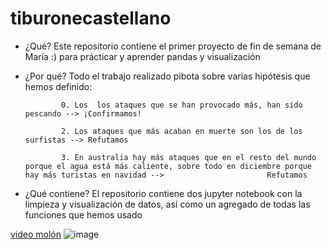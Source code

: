 # tiburonecastellano

- ¿Qué? 
        Este repositorio contiene el primer proyecto de fin de semana de María :) para prácticar y aprender pandas y visualización
- ¿Por qué?
        Todo el trabajo realizado pibota sobre varias hipótesis que hemos definido:
        
              0. Los  los ataques que se han provocado más, han sido pescando --> ¡Confirmamos!
              
              2. Los ataques que más acaban en muerte son los de los surfistas --> Refutamos
             
              3. En australia hay más ataques que en el resto del mundo porque el agua está más caliente, sobre todo en diciembre porque hay más turistas en navidad -->                       Refutamos

- ¿Qué contiene?
        El repositorio contiene dos jupyter notebook con la limpieza y visualización de datos, así como un agregado de todas las funciones que hemos usado

[video molón](https://www.youtube.com/watch?v=XqZsoesa55w)
![image](https://user-images.githubusercontent.com/92324979/139707953-78723399-e7ae-4ea8-8d77-45a9cd0ba1a2.png)
